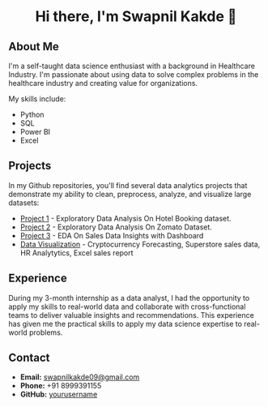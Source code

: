 <h1 align="center"> Hi there, I'm Swapnil Kakde 👋</h1>
<h2>About Me</h2>
<p>I'm a self-taught data science enthusiast with a background in Healthcare Industry. I'm passionate about using data to solve complex problems in the healthcare industry and creating value for organizations.</p>
<p>My skills include:</p>
<ul>
  <li>Python</li>
  <li>SQL</li>
  <li>Power BI</li>
  <li>Excel</li>
</ul>
<h2>Projects</h2>
<p>In my Github repositories, you'll find several data analytics projects that demonstrate my ability to clean, preprocess, analyze, and visualize large datasets:</p>
<ul>
  <li><a href="#">Project 1</a> - Exploratory Data Analysis On Hotel Booking dataset.</li>
  <li><a href="#">Project 2</a> - Exploratory Data Analysis On Zomato Dataset.</li>
  <li><a href="#">Project 3</a> - EDA On Sales Data Insights with Dashboard</li>
  <li><a href="#">Data Visualization</a> - Cryptocurrency Forecasting, Superstore sales data, HR Analytytics, Excel sales report</li>
</ul>
<h2>Experience</h2>
<p>During my 3-month internship as a data analyst, I had the opportunity to apply my skills to real-world data and collaborate with cross-functional teams to deliver valuable insights and recommendations. This experience has given me the practical skills to apply my data science expertise to real-world problems.</p>
<h2>Contact</h2>

- <strong>Email:</strong> <a href="mailto:example@example.com">swapnilkakde09@gmail.com</a>
- <strong>Phone:</strong> +91 8999391155
- <strong>GitHub:</strong> <a href="https://github.com/yourusername">yourusername

